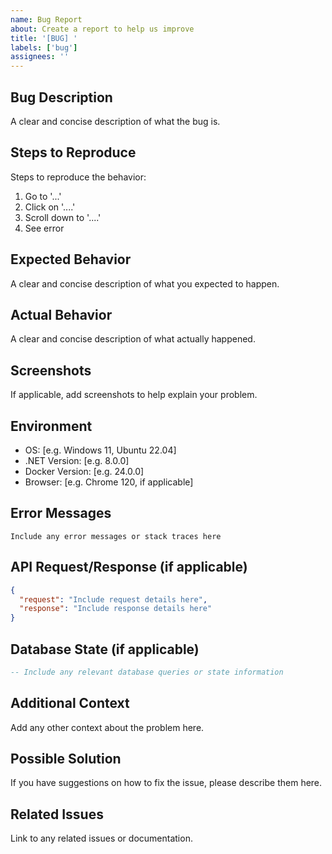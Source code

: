 ```yaml
---
name: Bug Report
about: Create a report to help us improve
title: '[BUG] '
labels: ['bug']
assignees: ''
---
```


## Bug Description
A clear and concise description of what the bug is.

## Steps to Reproduce
Steps to reproduce the behavior:
1. Go to '...'
2. Click on '....'
3. Scroll down to '....'
4. See error

## Expected Behavior
A clear and concise description of what you expected to happen.

## Actual Behavior
A clear and concise description of what actually happened.

## Screenshots
If applicable, add screenshots to help explain your problem.

## Environment
- OS: [e.g. Windows 11, Ubuntu 22.04]
- .NET Version: [e.g. 8.0.0]
- Docker Version: [e.g. 24.0.0]
- Browser: [e.g. Chrome 120, if applicable]

## Error Messages
```
Include any error messages or stack traces here
```

## API Request/Response (if applicable)
```json
{
  "request": "Include request details here",
  "response": "Include response details here"
}
```

## Database State (if applicable)
```sql
-- Include any relevant database queries or state information
```

## Additional Context
Add any other context about the problem here.

## Possible Solution
If you have suggestions on how to fix the issue, please describe them here.

## Related Issues
Link to any related issues or documentation.
